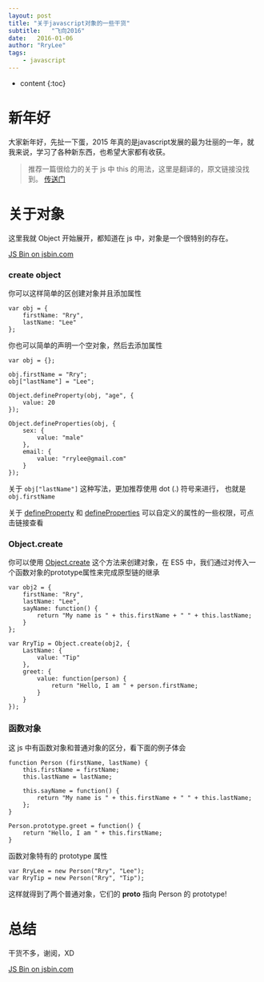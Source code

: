 ```yaml
---
layout: post
title: "关于javascript对象的一些干货"
subtitle:   "飞向2016"
date:   2016-01-06
author: "RryLee"
tags:
    - javascript
---
```


* content
{:toc}

# 新年好

大家新年好，先扯一下蛋，2015 年真的是javascript发展的最为壮丽的一年，就我来说，学习了各种新东西，也希望大家都有收获。

> 推荐一篇很给力的关于 js 中 this 的用法，这里是翻译的，原文链接没找到。 [传送门](http://segmentfault.com/a/1190000002640298)

# 关于对象

这里我就 Object 开始展开，都知道在 js 中，对象是一个很特别的存在。

<a class="jsbin-embed" href="http://jsbin.com/jujibod/embed?js,console">JS Bin on jsbin.com</a><script src="http://static.jsbin.com/js/embed.min.js?3.35.5"></script>

### create object

你可以这样简单的区创建对象并且添加属性

    var obj = {
        firstName: "Rry",
        lastName: "Lee"
    };

你也可以简单的声明一个空对象，然后去添加属性

    var obj = {};

    obj.firstName = "Rry";
    obj["lastName"] = "Lee";

    Object.defineProperty(obj, "age", {
        value: 20
    });

    Object.defineProperties(obj, {
        sex: {
            value: "male"
        },
        email: {
            value: "rrylee@gmail.com"
        }
    });

关于 `obj["lastName"]` 这种写法，更加推荐使用 dot (.) 符号来进行， 也就是 `obj.firstName`

关于 [defineProperty](https://developer.mozilla.org/en-US/docs/Web/JavaScript/Reference/Global_Objects/Object/defineProperty) 和 [defineProperties](https://developer.mozilla.org/en-US/docs/Web/JavaScript/Reference/Global_Objects/Object/defineProperties) 可以自定义的属性的一些权限，可点击链接查看

### Object.create

你可以使用 [Object.create](https://developer.mozilla.org/en-US/docs/Web/JavaScript/Reference/Global_Objects/Object/create) 这个方法来创建对象，在 ES5 中，我们通过对传入一个函数对象的prototype属性来完成原型链的继承

    var obj2 = {
        firstName: "Rry",
        lastName: "Lee",
        sayName: function() {
            return "My name is " + this.firstName + " " + this.lastName;
        }
    };

    var RryTip = Object.create(obj2, {
        LastName: {
            value: "Tip"
        },
        greet: {
            value: function(person) {
                return "Hello, I am " + person.firstName;
            }
        }
    });

### 函数对象

这 js 中有函数对象和普通对象的区分，看下面的例子体会

    function Person (firstName, lastName) {
        this.firstName = firstName;
        this.lastName = lastName;

        this.sayName = function() {
            return "My name is " + this.firstName + " " + this.lastName;
        };
    }

    Person.prototype.greet = function() {
        return "Hello, I am " + this.firstName;
    }

函数对象特有的 prototype 属性

    var RryLee = new Person("Rry", "Lee");
    var RryTip = new Person("Rry", "Tip");

这样就得到了两个普通对象，它们的 __proto__ 指向 Person 的 prototype!

# 总结

干货不多，谢阅，XD

<a class="jsbin-embed" href="http://jsbin.com/jujibod/embed?js,console">JS Bin on jsbin.com</a><script src="http://static.jsbin.com/js/embed.min.js?3.35.5"></script>

